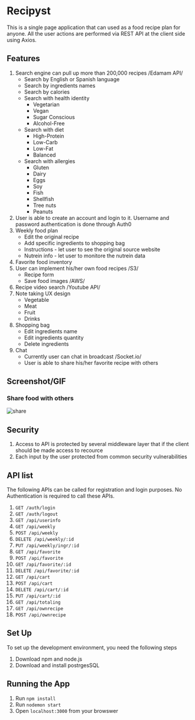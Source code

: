 # Recipyst

This is a single page application that can used as a food recipe plan for anyone. All the user actions are performed via REST API at the client side using Axios.

## Features
1. Search engine can pull up more than 200,000 recipes /Edamam API/
    * Search by English or Spanish language
    * Search by ingredients names 
    * Search by calories 
    * Search with health identity
      * Vegetarian
      * Vegan
      * Sugar Conscious
      * Alcohol-Free
    * Search with diet
      * High-Protein
      * Low-Carb
      * Low-Fat
      * Balanced
    * Search with allergies
      * Gluten
      * Dairy
      * Eggs
      * Soy
      * Fish
      * Shellfish
      * Tree nuts
      * Peanuts
2. User is able to create an account and login to it. Username and password authentication is done through Auth0
3. Weekly food plan 
    * Edit the original recipe
    * Add specific ingredients to shopping bag
    * Instructions - let user to see the original source website
    * Nutrein info  - let user to monitore the nutrein data
4. Favorite food inventory 
5. User can implement his/her own food recipes /S3/
    * Recipe form
    * Save food images /AWS/
6. Recipe video search /Youtube API/
7. Note taking UX design
    * Vegetable
    * Meat
    * Fruit
    * Drinks
8. Shopping bag
    * Edit ingredients name
    * Edit ingredients quantity
    * Delete ingredients
9. Chat
    * Currently user can chat in broadcast /Socket.io/
    * User is able to share his/her favorite recipe with others
## Screenshot/GIF
### Share food with others

![share](https://user-images.githubusercontent.com/24214152/49121295-c9238600-f264-11e8-8c22-d84cd5daec6a.gif)

## Security 
  1. Access to API is protected by several middleware layer that if the client should be made access to recource
  2. Each input by the user protected from common security vulnerabilities
## API list
The following APIs can be called for registration and login purposes. No Authentication is required to call these APIs.
1. `GET /auth/login`
2. `GET /auth/logout`
3. `GET /api/userinfo`
2. `GET /api/weekly`
3. `POST /api/weekly`
4. `DELETE /api/weekly/:id`
5. `PUT /api/weekly/ingr/:id`
6. `GET /api/favorite`
7. `POST /api/favorite`
8. `GET /api/favorite/:id`
9. `DELETE /api/favorite/:id`
10. `GET /api/cart`
11. `POST /api/cart`
12. `DELETE /api/cart/:id`
13. `PUT /api/cart/:id`
14. `GET /api/totaling`
15. `GET /api/ownrecipe`
16. `POST /api/ownrecipe`
## Set Up
To set up the development environment, you need the following steps
  1. Download npm and node.js
  2. Download and install postrgesSQL
## Running the App
1. Run `npm install`
2. Run `nodemon start`
3. Open `localhost:3000` from your browswer

 


    
